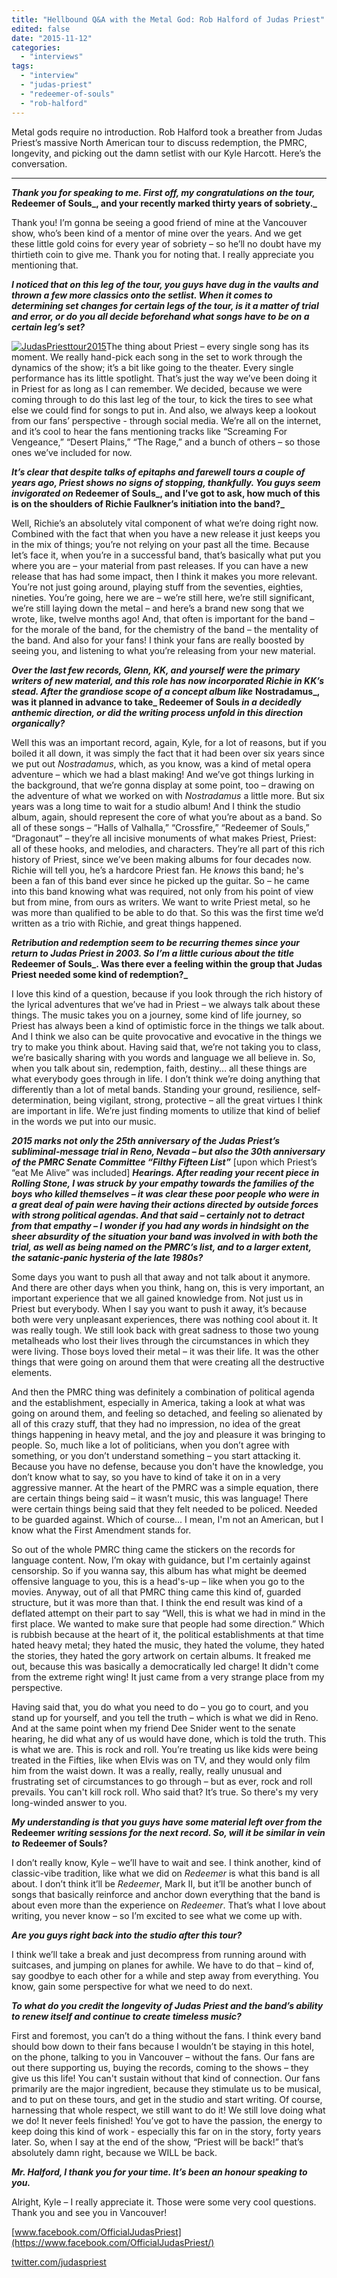 ```yaml
---
title: "Hellbound Q&A with the Metal God: Rob Halford of Judas Priest"
edited: false
date: "2015-11-12"
categories:
  - "interviews"
tags:
  - "interview"
  - "judas-priest"
  - "redeemer-of-souls"
  - "rob-halford"
---
```


Metal gods require no introduction. Rob Halford took a breather from Judas Priest’s massive North American tour to discuss redemption, the PMRC, longevity, and picking out the damn setlist with our Kyle Harcott. Here’s the conversation.

* * *

**_Thank you for speaking to me. First off, my congratulations on the tour,_ Redeemer of Souls_, and your recently marked thirty years of sobriety._**

Thank you! I’m gonna be seeing a good friend of mine at the Vancouver show, who’s been kind of a mentor of mine over the years. And we get these little gold coins for every year of sobriety – so he’ll no doubt have my thirtieth coin to give me. Thank you for noting that. I really appreciate you mentioning that.

**_I noticed that on this leg of the tour, you guys have dug in the vaults and thrown a few more classics onto the setlist. When it comes to determining set changes for certain legs of the tour, is it a matter of trial and error, or do you all decide beforehand what songs have to be on a certain leg’s set?_**

[![JudasPriesttour2015](https://hellbound.ca/wp-content/uploads/2015/11/JudasPriesttour2015-285x300.jpeg)](https://hellbound.ca/wp-content/uploads/2015/11/JudasPriesttour2015.jpeg)The thing about Priest – every single song has its moment. We really hand-pick each song in the set to work through the dynamics of the show; it’s a bit like going to the theater. Every single performance has its little spotlight. That’s just the way we’ve been doing it in Priest for as long as I can remember. We decided, because we were coming through to do this last leg of the tour, to kick the tires to see what else we could find for songs to put in. And also, we always keep a lookout from our fans’ perspective - through social media. We’re all on the internet, and it’s cool to hear the fans mentioning tracks like “Screaming For Vengeance,” “Desert Plains,” “The Rage,” and a bunch of others – so those ones we’ve included for now.

**_It’s clear that despite talks of epitaphs and farewell tours a couple of years ago, Priest shows no signs of stopping, thankfully. You guys seem invigorated on_ Redeemer of Souls_, and I’ve got to ask, how much of this is on the shoulders of Richie Faulkner’s initiation into the band?_**

Well, Richie’s an absolutely vital component of what we’re doing right now. Combined with the fact that when you have a new release it just keeps you in the mix of things; you’re not relying on your past all the time. Because let’s face it, when you’re in a successful band, that’s basically what put you where you are – your material from past releases. If you can have a new release that has had some impact, then I think it makes you more relevant. You’re not just going around, playing stuff from the seventies, eighties, nineties. You’re going, here we are – we’re still here, we’re still significant, we’re still laying down the metal – and here’s a brand new song that we wrote, like, twelve months ago! And, that often is important for the band – for the morale of the band, for the chemistry of the band – the mentality of the band. And also for your fans! I think your fans are really boosted by seeing you, and listening to what you’re releasing from your new material.

**_Over the last few records, Glenn, KK, and yourself were the primary writers of new material, and this role has now incorporated Richie in KK’s stead. After the grandiose scope of a concept album like_** **Nostradamus_, was it planned in advance to take_ Redeemer of Souls _in a decidedly anthemic direction, or did the writing process unfold in this direction organically?_**

Well this was an important record, again, Kyle, for a lot of reasons, but if you boiled it all down, it was simply the fact that it had been over six years since we put out _Nostradamus_, which, as you know, was a kind of metal opera adventure – which we had a blast making! And we’ve got things lurking in the background, that we’re gonna display at some point, too – drawing on the adventure of what we worked on with _Nostradamus_ a little more. But six years was a long time to wait for a studio album! And I think the studio album, again, should represent the core of what you’re about as a band. So all of these songs – “Halls of Valhalla,” “Crossfire,” “Redeemer of Souls,” “Dragonaut” – they’re all incisive monuments of what makes Priest, Priest: all of these hooks, and melodies, and characters. They’re all part of this rich history of Priest, since we’ve been making albums for four decades now. Richie will tell you, he’s a hardcore Priest fan. He _knows_ this band; he's been a fan of this band ever since he picked up the guitar. So – he came into this band knowing what was required, not only from his point of view but from mine, from ours as writers. We want to write Priest metal, so he was more than qualified to be able to do that. So this was the first time we’d written as a trio with Richie, and great things happened. 

**_Retribution and redemption seem to be recurring themes since your return to Judas Priest in 2003. So I’m a little curious about the title_ Redeemer of Souls_. Was there ever a feeling within the group that Judas Priest needed some kind of redemption?_**

I love this kind of a question, because if you look through the rich history of the lyrical adventures that we’ve had in Priest – we always talk about these things. The music takes you on a journey, some kind of life journey, so Priest has always been a kind of optimistic force in the things we talk about. And I think we also can be quite provocative and evocative in the things we try to make you think about. Having said that, we’re not taking you to class, we’re basically sharing with you words and language we all believe in. So, when you talk about sin, redemption, faith, destiny… all these things are what everybody goes through in life. I don’t think we’re doing anything that differently than a lot of metal bands. Standing your ground, resilience, self-determination, being vigilant, strong, protective – all the great virtues I think are important in life. We’re just finding moments to utilize that kind of belief in the words we put into our music.

**_2015 marks not only the 25th anniversary of the Judas Priest’s subliminal-message trial in Reno, Nevada – but also the 30th anniversary of the PMRC Senate Committee “Filthy Fifteen List”_** \[upon which Priest’s “eat Me Alive” was included\] **_Hearings. After reading your recent piece in Rolling Stone, I was struck by your empathy towards the families of the boys who killed themselves – it was clear these poor people who were in a great deal of pain were having their actions directed by outside forces with strong political agendas. And that said – certainly not to detract from that empathy – I wonder if you had any words in hindsight on the sheer absurdity of the situation your band was involved in with both the trial, as well as being named on the PMRC’s list, and to a larger extent, the satanic-panic hysteria of the late 1980s?_**

Some days you want to push all that away and not talk about it anymore. And there are other days when you think, hang on, this is very important, an important experience that we all gained knowledge from. Not just us in Priest but everybody. When I say you want to push it away, it’s because both were very unpleasant experiences, there was nothing cool about it. It was really tough. We still look back with great sadness to those two young metalheads who lost their lives through the circumstances in which they were living. Those boys loved their metal – it was their life. It was the other things that were going on around them that were creating all the destructive elements.

And then the PMRC thing was definitely a combination of political agenda and the establishment, especially in America, taking a look at what was going on around them, and feeling so detached, and feeling so alienated by all of this crazy stuff, that they had no impression, no idea of the great things happening in heavy metal, and the joy and pleasure it was bringing to people. So, much like a lot of politicians, when you don’t agree with something, or you don’t understand something – you start attacking it. Because you have no defense, because you don't have the knowledge, you don’t know what to say, so you have to kind of take it on in a very aggressive manner. At the heart of the PMRC was a simple equation, there are certain things being said – it wasn’t music, this was language! There were certain things being said that they felt needed to be policed. Needed to be guarded against. Which of course... I mean, I'm not an American, but I know what the First Amendment stands for.

So out of the whole PMRC thing came the stickers on the records for language content. Now, I’m okay with guidance, but I'm certainly against censorship. So if you wanna say, this album has what might be deemed offensive language to you, this is a head's-up – like when you go to the movies. Anyway, out of all that PMRC thing came this kind of, guarded structure, but it was more than that. I think the end result was kind of a deflated attempt on their part to say “Well, this is what we had in mind in the first place. We wanted to make sure that people had some direction.” Which is rubbish because at the heart of it, the political establishments at that time hated heavy metal; they hated the music, they hated the volume, they hated the stories, they hated the gory artwork on certain albums. It freaked me out, because this was basically a democratically led charge! It didn't come from the extreme right wing! It just came from a very strange place from my perspective.

Having said that, you do what you need to do – you go to court, and you stand up for yourself, and you tell the truth – which is what we did in Reno. And at the same point when my friend Dee Snider went to the senate hearing, he did what any of us would have done, which is told the truth. This is what we are. This is rock and roll. You’re treating us like kids were being treated in the Fifties, like when Elvis was on TV, and they would only film him from the waist down. It was a really, really, really unusual and frustrating set of circumstances to go through – but as ever, rock and roll prevails. You can't kill rock roll. Who said that? It’s true. So there's my very long-winded answer to you.

**_My understanding is that you guys have some material left over from the_ Redeemer _writing sessions for the next record. So, will it be similar in vein to_** **Redeemer of Souls?**

I don’t really know, Kyle – we’ll have to wait and see. I think another, kind of classic-vibe tradition, like what we did on _Redeemer_ is what this band is all about. I don’t think it’ll be _Redeemer_, Mark II, but it’ll be another bunch of songs that basically reinforce and anchor down everything that the band is about even more than the experience on _Redeemer_. That’s what I love about writing, you never know – so I’m excited to see what we come up with.

**_Are you guys right back into the studio after this tour?_**

I think we’ll take a break and just decompress from running around with suitcases, and jumping on planes for awhile. We have to do that – kind of, say goodbye to each other for a while and step away from everything. You know, gain some perspective for what we need to do next.

**_To what do you credit the longevity of Judas Priest and the band’s ability to renew itself and continue to create timeless music?_**

First and foremost, you can’t do a thing without the fans. I think every band should bow down to their fans because I wouldn’t be staying in this hotel, on the phone, talking to you in Vancouver – without the fans. Our fans are out there supporting us, buying the records, coming to the shows – they give us this life! You can't sustain without that kind of connection. Our fans primarily are the major ingredient, because they stimulate us to be musical, and to put on these tours, and get in the studio and start writing. Of course, harnessing that whole respect, we still want to do it! We still love doing what we do! It never feels finished! You’ve got to have the passion, the energy to keep doing this kind of work - especially this far on in the story, forty years later. So, when I say at the end of the show, “Priest will be back!” that’s absolutely damn right, because we WILL be back.

**_Mr. Halford, I thank you for your time. It’s been an honour speaking to you._**

Alright, Kyle – I really appreciate it. Those were some very cool questions. Thank you and see you in Vancouver!

[www.facebook.com/OfficialJudasPriest](https://www.facebook.com/OfficialJudasPriest/)

[twitter.com/judaspriest](https://twitter.com/judaspriest)
